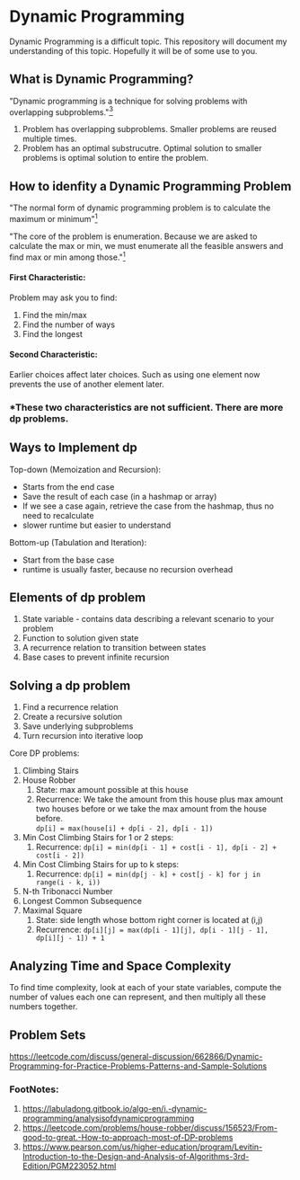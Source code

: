 # Dynamic Programming

Dynamic Programming is a difficult topic. This repository will document my understanding of this topic. 
Hopefully it will be of some use to you.

## What is Dynamic Programming?

"Dynamic programming is a technique for solving problems with overlapping subproblems."[<sup>3</sup>][3]

1. Problem has overlapping subproblems. Smaller problems are reused multiple times.
2. Problem has an optimal substrucutre. Optimal solution to smaller problems is optimal solution to entire the problem.

## How to idenfity a Dynamic Programming Problem
"The normal form of dynamic programming problem is to calculate the maximum or minimum"[<sup>1</sup>][1]

"The core of the problem is enumeration. Because we are asked to calculate the max or min, we must enumerate all the feasible answers and find max or min among those."[<sup>1</sup>][1]

#### First Characteristic:
Problem may ask you to find:
1. Find the min/max
2. Find the number of ways
3. Find the longest

#### Second Characteristic:
Earlier choices affect later choices. Such as using one element now prevents the use of another element later.

### *These two characteristics are not sufficient. There are more dp problems.

## Ways to Implement dp

Top-down (Memoization and Recursion):
 - Starts from the end case
 - Save the result of each case (in a hashmap or array)
 - If we see a case again, retrieve the case from the hashmap, thus no need to recalculate
 - slower runtime but easier to understand

Bottom-up (Tabulation and Iteration):
 - Start from the base case
 - runtime is usually faster, because no recursion overhead

## Elements of dp problem

1. State variable - contains data describing a relevant scenario to your problem
2. Function to solution given state
3. A recurrence relation to transition between states
4. Base cases to prevent infinite recursion

## Solving a dp problem

1. Find a recurrence relation
2. Create a recursive solution
3. Save underlying subproblems
4. Turn recursion into iterative loop

Core DP problems:

1. Climbing Stairs
2. House Robber  
   1. State: max amount possible at this house
   2. Recurrence: We take the amount from this house plus max amount two houses before or we take the max amount from the house before.<br>
      ```dp[i] = max(house[i] + dp[i - 2], dp[i - 1])```
3. Min Cost Climbing Stairs for 1 or 2 steps:
   1. Recurrence: ``` dp[i] = min(dp[i - 1] + cost[i - 1], dp[i - 2] + cost[i - 2]) ```
4. Min Cost Climbing Stairs for up to k steps:    
   1. Recurrence: ``` dp[i] = min(dp[j - k] + cost[j - k] for j in range(i - k, i)) ```
5. N-th Tribonacci Number
6. Longest Common Subsequence
7. Maximal Square
   1. State: side length whose bottom right corner is located at (i,j)
   2. Recurrence: ``` dp[i][j] = max(dp[i - 1][j], dp[i - 1][j - 1], dp[i][j - 1]) + 1 ```

## Analyzing Time and Space Complexity

To find time complexity, look at each of your state variables, compute the number of values each one can represent, and then multiply all these numbers together.

## Problem Sets
https://leetcode.com/discuss/general-discussion/662866/Dynamic-Programming-for-Practice-Problems-Patterns-and-Sample-Solutions

### FootNotes:
1. https://labuladong.gitbook.io/algo-en/i.-dynamic-programming/analysisofdynamicprogramming
2.  https://leetcode.com/problems/house-robber/discuss/156523/From-good-to-great.-How-to-approach-most-of-DP-problems
3. https://www.pearson.com/us/higher-education/program/Levitin-Introduction-to-the-Design-and-Analysis-of-Algorithms-3rd-Edition/PGM223052.html

[1]: https://labuladong.gitbook.io/algo-en/i.-dynamic-programming/analysisofdynamicprogramming
[2]:  https://leetcode.com/problems/house-robber/discuss/156523/From-good-to-great.-How-to-approach-most-of-DP-problems
[3]: https://www.pearson.com/us/higher-education/program/Levitin-Introduction-to-the-Design-and-Analysis-of-Algorithms-3rd-Edition/PGM223052.html

